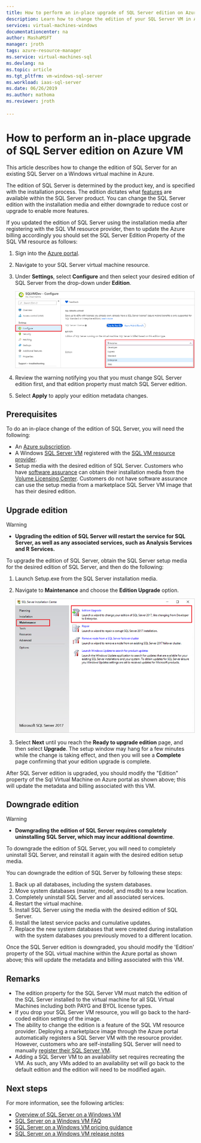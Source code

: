 ```yaml
---
title: How to perform an in-place upgrade of SQL Server edition on Azure VM| Microsoft Docs
description: Learn how to change the edition of your SQL Server VM in Azure. 
services: virtual-machines-windows
documentationcenter: na
author: MashaMSFT
manager: jroth
tags: azure-resource-manager
ms.service: virtual-machines-sql
ms.devlang: na
ms.topic: article
ms.tgt_pltfrm: vm-windows-sql-server
ms.workload: iaas-sql-server
ms.date: 06/26/2019
ms.author: mathoma
ms.reviewer: jroth

---
```

# How to perform an in-place upgrade of SQL Server edition on Azure VM

This article describes how to change the edition of SQL Server for an existing SQL Server on a Windows virtual machine in Azure. 

The edition of SQL Server is determined by the product key, and is specified with the installation process. The edition dictates what [features](/sql/sql-server/editions-and-components-of-sql-server-2017) are available within the SQL Server product. You can change the SQL Server edition with the installation media and either downgrade to reduce cost or upgrade to enable more features.

If you updated the edition of SQL Server using the installation media after registering with the SQL VM resource provider, then to update the Azure billing accordingly you should set the SQL Server Edition Property of the SQL VM resource as follows:

1. Sign into the [Azure portal](https://portal.azure.com). 
1. Navigate to your SQL Server virtual machine resource. 
1. Under **Settings**, select **Configure** and then select your desired edition of SQL Server from the drop-down under **Edition**. 

   ![Change edition metadata](media/virtual-machines-windows-sql-change-edition/edition-change-in-portal.png)

1. Review the warning notifying you that you must change SQL Server edition first, and that edition property must match SQL Server edition. 
1. Select **Apply** to apply your edition metadata changes. 


## Prerequisites

To do an in-place change of the edition of SQL Server, you will need the following: 

- An [Azure subscription](https://azure.microsoft.com/free/).
- A Windows [SQL Server VM](https://docs.microsoft.com/azure/virtual-machines/windows/sql/virtual-machines-windows-portal-sql-server-provision) registered with the [SQL VM resource provider](virtual-machines-windows-sql-register-with-rp.md).
- Setup media with the desired edition of SQL Server. Customers who have [software assurance](https://www.microsoft.com/licensing/licensing-programs/software-assurance-default) can obtain their installation media from the [Volume Licensing Center](https://www.microsoft.com/Licensing/servicecenter/default.aspx). Customers do not have software assurance can use the setup media from a marketplace SQL Server VM image that has their desired edition.


## Upgrade edition

  > [!WARNING]
  > - **Upgrading the edition of SQL Server will restart the service for SQL Server, as well as any associated services, such as Analysis Services and R Services.** 

To upgrade the edition of SQL Server, obtain the SQL Server setup media for the desired edition of SQL Server, and then do the following:

1. Launch Setup.exe from the SQL Server installation media. 
1. Navigate to **Maintenance** and choose the **Edition Upgrade** option. 

   ![Upgrade edition of SQL Server](media/virtual-machines-windows-sql-change-edition/edition-upgrade.png)

1. Select **Next** until you reach the **Ready to upgrade edition** page, and then select **Upgrade**. The setup window may hang for a few minutes while the change is taking effect, and then you will see a **Complete** page confirming that your edition upgrade is complete. 

After SQL Server edition is upgraded, you should modify the "Edition" property of the Sql Virtual Machine on Azure portal as shown above; this will update the metadata and billing associated with this VM.

## Downgrade edition

  > [!WARNING]
  > - **Downgrading the edition of SQL Server requires completely uninstalling SQL Server, which may incur additional downtime**. 


To downgrade the edition of SQL Server, you will need to completely uninstall SQL Server, and reinstall it again with the desired edition setup media. 

You can downgrade the edition of SQL Server by following these steps:

1. Back up all databases, including the system databases. 
1. Move system databases (master, model, and msdb) to a new location. 
1. Completely uninstall SQL Server and all associated services. 
1. Restart the virtual machine. 
1. Install SQL Server using the media with the desired edition of SQL Server.
1. Install the latest service packs and cumulative updates.  
1. Replace the new system databases that were created during installation with the system databases you previously moved to a different location. 

Once the SQL Server edition is downgraded, you should modify the 'Edition' property of the SQL virtual machine within the Azure portal as shown above; this will update the metadata and billing associated with this VM.

## Remarks

 - The edition property for the SQL Server VM must match the edition of the SQL Server installed to the virtual machine for all SQL Virtual Machines including both PAYG and BYOL license types.
 - If you drop your SQL Server VM resource, you will go back to the hard-coded edition setting of the image.
  - The ability to change the edition is a feature of the SQL VM resource provider. Deploying a marketplace image through the Azure portal automatically registers a SQL Server VM with the resource provider. However, customers who are self-installing SQL Server will need to manually [register their SQL Server VM](virtual-machines-windows-sql-register-with-rp.md).
- Adding a SQL Server VM to an availability set requires recreating the VM. As such, any VMs added to an availability set will go back to the default edition and the edition will need to be modified again.

## Next steps

For more information, see the following articles: 

* [Overview of SQL Server on a Windows VM](virtual-machines-windows-sql-server-iaas-overview.md)
* [SQL Server on a Windows VM FAQ](virtual-machines-windows-sql-server-iaas-faq.md)
* [SQL Server on a Windows VM pricing guidance](virtual-machines-windows-sql-server-pricing-guidance.md)
* [SQL Server on a Windows VM release notes](virtual-machines-windows-sql-server-iaas-release-notes.md)


